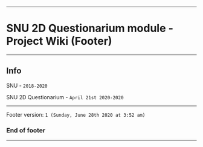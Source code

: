 
***

# SNU 2D Questionarium module - Project Wiki (Footer)

***

## Info

SNU - `2018-2020`

SNU 2D Questionarium - `April 21st 2020-2020`

***

Footer version: `1 (Sunday, June 28th 2020 at 3:52 am)`

### End of footer

***
